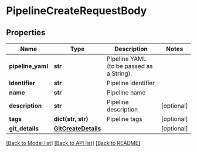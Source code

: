 # PipelineCreateRequestBody

## Properties
Name | Type | Description | Notes
------------ | ------------- | ------------- | -------------
**pipeline_yaml** | **str** | Pipeline YAML (to be passed as a String). | 
**identifier** | **str** | Pipeline identifier | 
**name** | **str** | Pipeline name | 
**description** | **str** | Pipeline description | [optional] 
**tags** | **dict(str, str)** | Pipeline tags | [optional] 
**git_details** | [**GitCreateDetails**](GitCreateDetails.md) |  | [optional] 

[[Back to Model list]](../README.md#documentation-for-models) [[Back to API list]](../README.md#documentation-for-api-endpoints) [[Back to README]](../README.md)

